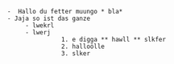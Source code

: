      -  Hallo du fetter muungo * bla* 
     - Jaja so ist das ganze
          - lwekrl
          - lwerj
                    1. e digga ** hawll ** slkfer
                    2. halloölle
                    3. slker
          
